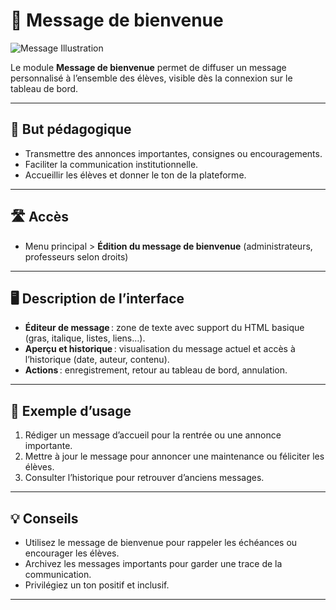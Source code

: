 # 💬 Message de bienvenue

![Message Illustration](https://images.unsplash.com/photo-1461749280684-dccba630e2f6?auto=format&fit=crop&w=800&q=80)

Le module **Message de bienvenue** permet de diffuser un message personnalisé à l’ensemble des élèves, visible dès la connexion sur le tableau de bord.

---

## 🎯 But pédagogique

- Transmettre des annonces importantes, consignes ou encouragements.
- Faciliter la communication institutionnelle.
- Accueillir les élèves et donner le ton de la plateforme.

---

## 🛣️ Accès

- Menu principal > **Édition du message de bienvenue** (administrateurs, professeurs selon droits)

---

## 🖥️ Description de l’interface

- **Éditeur de message** : zone de texte avec support du HTML basique (gras, italique, listes, liens…).
- **Aperçu et historique** : visualisation du message actuel et accès à l’historique (date, auteur, contenu).
- **Actions** : enregistrement, retour au tableau de bord, annulation.

---

## 📝 Exemple d’usage

1. Rédiger un message d’accueil pour la rentrée ou une annonce importante.
2. Mettre à jour le message pour annoncer une maintenance ou féliciter les élèves.
3. Consulter l’historique pour retrouver d’anciens messages.

---

## 💡 Conseils

- Utilisez le message de bienvenue pour rappeler les échéances ou encourager les élèves.
- Archivez les messages importants pour garder une trace de la communication.
- Privilégiez un ton positif et inclusif.

---
